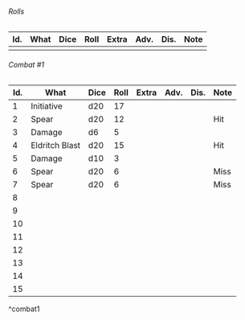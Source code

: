 

###### Rolls
| Id. | What | Dice | Roll | Extra | Adv. | Dis. | Note |
| --- | ---- | ---- | ---- | ----- | ---- | ---- | ---- |
|     |      |      |      |       |      |      |      |

###### Combat #1
| Id. | What           | Dice | Roll | Extra | Adv. | Dis. | Note |
| --- | -------------- | ---- | ---- | ----- | ---- | ---- | ---- |
| 1   | Initiative     | d20  | 17   |       |      |      |      |
| 2   | Spear          | d20  | 12   |       |      |      | Hit  |
| 3   | Damage         | d6   | 5    |       |      |      |      |
| 4   | Eldritch Blast | d20  | 15   |       |      |      | Hit  |
| 5   | Damage         | d10  | 3    |       |      |      |      |
| 6   | Spear          | d20  | 6    |       |      |      | Miss |
| 7   | Spear          | d20  | 6    |       |      |      | Miss | 
| 8   |                |      |      |       |      |      |      |
| 9   |                |      |      |       |      |      |      |
| 10  |                |      |      |       |      |      |      |
| 11  |                |      |      |       |      |      |      |
| 12  |                |      |      |       |      |      |      |
| 13  |                |      |      |       |      |      |      |
| 14  |                |      |      |       |      |      |      |
| 15  |                |      |      |       |      |      |      |
^combat1